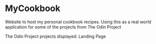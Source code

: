 # MyCookbook
Website to host my personal cookbook recipes. Using this as a real world application for some of the projects from The Odin Project

The Odin Project projects displayed:
Landing Page